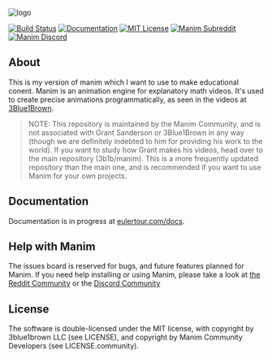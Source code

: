 ![logo](logo/cropped.png)

[![Build Status](https://travis-ci.com/ManimCommunity/manim.svg?branch=master)](https://travis-ci.com/ManimCommunity/manim)
[![Documentation](https://img.shields.io/badge/docs-EulerTour-blue.svg)](https://www.eulertour.com/docs)
[![MIT License](https://img.shields.io/badge/license-MIT-blue.svg?style=flat)](http://choosealicense.com/licenses/mit/)
[![Manim Subreddit](https://img.shields.io/reddit/subreddit-subscribers/manim.svg?color=ff4301&label=reddit)](https://www.reddit.com/r/manim/)
[![Manim Discord](https://img.shields.io/discord/581738731934056449.svg?label=discord)](https://discord.gg/mMRrZQW)

## About

This is my version of manim which I want to use to make educational conent.
Manim is an animation engine for explanatory math videos. It's used to create precise animations programmatically, as seen in the videos at [3Blue1Brown](https://www.3blue1brown.com/).

> NOTE: This repository is maintained by the Manim Community, and is not associated with Grant Sanderson or 3Blue1Brown in any way (though we are definitely indebted to him for providing his work to the world). If you want to study how Grant makes his videos, head over to the main repository (3b1b/manim). This is a more frequently updated repository than the main one, and is recommended if you want to use Manim for your own projects.

## Documentation
Documentation is in progress at [eulertour.com/docs](https://www.eulertour.com/docs/).

## Help with Manim
The issues board is reserved for bugs, and future features planned for Manim. If you need help installing or using Manim, please take a look at [the Reddit Community](https://www.reddit.com/r/manim) or the [Discord Community](https://discord.gg/mMRrZQW)

## License

The software is double-licensed under the MIT license, with copyright
by 3blue1brown LLC (see LICENSE), and copyright by Manim Community
Developers (see LICENSE.community).
